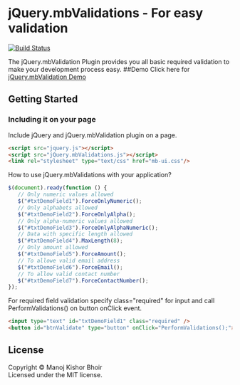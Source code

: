 # jQuery.mbValidations - For easy validation
[![Build Status](https://travis-ci.org/manojbhoir28/jQuery.mbValidations.png)](https://travis-ci.org/manojbhoir28/jQuery.mbValidations.png)

The jQuery.mbValidation Plugin provides you all basic required validation to make your development process easy.
##Demo
Click here for [jQuery.mbValidation Demo](https://manojbhoir28.github.io/jQuery.mbValidations/demo/index.html)
## Getting Started
### Including it on your page
Include jQuery and jQuery.mbValidation plugin on a page.
```html
<script src="jquery.js"></script>
<script src="jQuery.mbValidations.js"></script>
<link rel="stylesheet" type="text/css" href="mb-ui.css"/>
```
How to use jQuery.mbValidations with your application?
```js
$(document).ready(function () {
   // Only numeric values allowed
   $("#txtDemoField1").ForceOnlyNumeric();
   // Only alphabets allowed
   $("#txtDemoField2").ForceOnlyAlpha();
   // Only alpha-numeric values allowed
   $("#txtDemoField3").ForceOnlyAlphaNumeric();
   // Data with specific length allowed
   $("#txtDemoField4").MaxLength(8);
   // Only amount allowed
   $("#txtDemoField5").ForceAmount();
   // To allowe valid email address
   $("#txtDemoField6").ForceEmail();
   // To allow valid contact number
   $("#txtDemoField7").ForceContactNumber();
});
```
For required field validation specify class="required" for input and call PerformValidations() on button onClick event.
```html
<input type="text" id="txtDemoField1" class="required" />
<button id="btnValidate" type="button" onClick="PerformValidations();">Validate</button>
```
## License
Copyright &copy; Manoj Kishor Bhoir<br>
Licensed under the MIT license.
